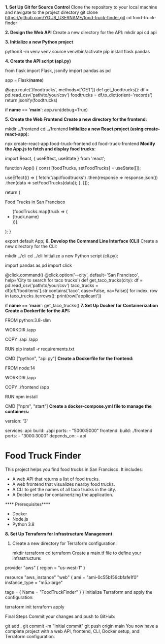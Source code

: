 **1. Set Up Git for Source Control**
Clone the repository to your local machine and navigate to the project directory
git clone https://github.com/YOUR_USERNAME/food-truck-finder.git
cd food-truck-finder

**2. Design the Web API**
Create a new directory for the API:
mkdir api
cd api

**3. Initialize a new Python project**

python3 -m venv venv
source venv/bin/activate
pip install flask pandas

**4. Create the API script (api.py)**

from flask import Flask, jsonify
import pandas as pd

app = Flask(__name__)

@app.route('/foodtrucks', methods=['GET'])
def get_foodtrucks():
    df = pd.read_csv('path/to/your/csv')
    foodtrucks = df.to_dict(orient='records')
    return jsonify(foodtrucks)

if __name__ == '__main__':
    app.run(debug=True)
    
**5. Create the Web Frontend**
**Create a new directory for the frontend:**

mkdir ../frontend
cd ../frontend
**Initialize a new React project (using create-react-app):**

npx create-react-app food-truck-frontend
cd food-truck-frontend
**Modify the App.js to fetch and display food trucks:**

import React, { useEffect, useState } from 'react';

function App() {
  const [foodTrucks, setFoodTrucks] = useState([]);

  useEffect(() => {
    fetch('/api/foodtrucks')
      .then(response => response.json())
      .then(data => setFoodTrucks(data));
  }, []);

  return (
    <div>
      Food Trucks in San Francisco
      <ul>
        {foodTrucks.map(truck => (
          <li key={truck.id}>{truck.name}</li>
        ))}
      </ul>
    </div>
  );
}

export default App;
**6. Develop the Command Line Interface (CLI)**
Create a new directory for the CLI:

mkdir ../cli
cd ../cli
Initialize a new Python script (cli.py):

import pandas as pd
import click

@click.command()
@click.option('--city', default='San Francisco', help='City to search for taco trucks')
def get_taco_trucks(city):
    df = pd.read_csv('path/to/your/csv')
    taco_trucks = df[df['fooditems'].str.contains('taco', case=False, na=False)]
    for index, row in taco_trucks.iterrows():
        print(row['applicant'])

if __name__ == '__main__':
    get_taco_trucks()
**7. Set Up Docker for Containerization**
**Create a Dockerfile for the API:**

FROM python:3.8-slim

WORKDIR /app

COPY ./api /app

RUN pip install -r requirements.txt

CMD ["python", "api.py"]
**Create a Dockerfile for the frontend:**

FROM node:14

WORKDIR /app

COPY ./frontend /app

RUN npm install

CMD ["npm", "start"]
**Create a docker-compose.yml file to manage the containers:**

version: '3'

services:
  api:
    build: ./api
    ports:
      - "5000:5000"
  frontend:
    build: ./frontend
    ports:
      - "3000:3000"
    depends_on:
      - api

# Food Truck Finder

This project helps you find food trucks in San Francisco. It includes:

- A web API that returns a list of food trucks.
- A web frontend that visualizes nearby food trucks.
- A CLI to get the names of all taco trucks in the city.
- A Docker setup for containerizing the application.

**** Prerequisites****

- Docker
- Node.js
- Python 3.8


**8. Set Up Terraform for Infrastructure Management**

1. Create a new directory for Terraform configuration:
  
   mkdir terraform
   cd terraform
Create a main.tf file to define your infrastructure:


provider "aws" {
  region = "us-west-1"
}

resource "aws_instance" "web" {
  ami           = "ami-0c55b159cbfafe1f0"
  instance_type = "m5.xlarge"

  tags = {
    Name = "FoodTruckFinder"
  }
}
Initialize Terraform and apply the configuration:


terraform init
terraform apply

Final Steps
Commit your changes and push to GitHub:

git add .
git commit -m "Initial commit"
git push origin main
You now have a complete project with a web API, frontend, CLI, Docker setup, and Terraform configuration.









